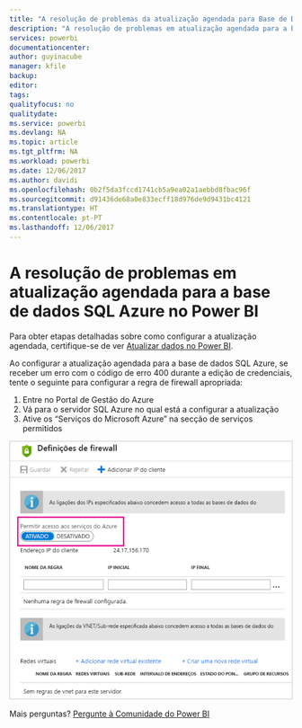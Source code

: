 ```yaml
---
title: "A resolução de problemas da atualização agendada para Base de Dados SQL do Azure"
description: "A resolução de problemas em atualização agendada para a base de dados SQL Azure no Power BI"
services: powerbi
documentationcenter: 
author: guyinacube
manager: kfile
backup: 
editor: 
tags: 
qualityfocus: no
qualitydate: 
ms.service: powerbi
ms.devlang: NA
ms.topic: article
ms.tgt_pltfrm: NA
ms.workload: powerbi
ms.date: 12/06/2017
ms.author: davidi
ms.openlocfilehash: 0b2f5da3fccd1741cb5a9ea02a1aebbd8fbac96f
ms.sourcegitcommit: d91436de68a0e833ecff18d976de9d9431bc4121
ms.translationtype: HT
ms.contentlocale: pt-PT
ms.lasthandoff: 12/06/2017
---
```

# <a name="troubleshooting-scheduled-refresh-for-azure-sql-databases-in-power-bi"></a>A resolução de problemas em atualização agendada para a base de dados SQL Azure no Power BI
Para obter etapas detalhadas sobre como configurar a atualização agendada, certifique-se de ver [Atualizar dados no Power BI](refresh-data.md).

Ao configurar a atualização agendada para a base de dados SQL Azure, se receber um erro com o código de erro 400 durante a edição de credenciais, tente o seguinte para configurar a regra de firewall apropriada:

1. Entre no Portal de Gestão do Azure
2. Vá para o servidor SQL Azure no qual está a configurar a atualização
3. Ative os “Serviços do Microsoft Azure” na secção de serviços permitidos

![](media/service-admin-troubleshooting-scheduled-refresh-azure-sql-databases/azurerefresh.png)  

Mais perguntas? [Pergunte à Comunidade do Power BI](http://community.powerbi.com/)

